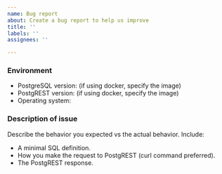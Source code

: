 ```yaml
---
name: Bug report
about: Create a bug report to help us improve
title: ''
labels: ''
assignees: ''

---
```


<!--
Before reporting a bug:
If your database schema has changed while the PostgREST server is running,
send the server a SIGUSR1 signal or restart it (http://postgrest.org/en/stable/admin.html#schema-reloading) to ensure the schema cache is not stale. This sometimes fixes apparent bugs.
-->
### Environment

* PostgreSQL version: (if using docker, specify the image)
* PostgREST version: (if using docker, specify the image)
* Operating system:

### Description of issue

Describe the behavior you expected vs the actual behavior. Include:

- A minimal SQL definition.
- How you make the request to PostgREST (curl command preferred).
- The PostgREST response.
